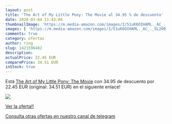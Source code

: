 ```yaml
---
layout: post
title: 'The Art of My Little Pony: The Movie al 34.95 % de descuento'
date: 2020-03-04 11:43:04
thumbnailImage: 'https://m.media-amazon.com/images/I/51uK6OIHAML._AC_._SL200_.jpg'
images: [ 'https://m.media-amazon.com/images/I/51uK6OIHAML._AC_._SL200_.jpg' ]
comments: true
category: ofertas
author: ring
slug: 1421596482
description:
actualPrice: 22.45 EUR
comparePrice: 34.51 EUR
inStock: true
---
```


Está [The Art of My Little Pony: The Movie](https://www.amazon.com/dp/1421596482/?tag=redken08-20) con 34.95 de descuento por 22.45 EUR (original: 34.51 EUR) en el siguiente enlace!

[![](https://m.media-amazon.com/images/I/51uK6OIHAML._AC_._SL200_.jpg)](https://www.amazon.com/dp/1421596482/?tag=redken08-20)

[Ver la oferta!!](https://www.amazon.com/dp/1421596482/?tag=redken08-20)

[Consulta otras ofertas en nuestro canal de telegram](https://t.me/s/ofertas25)
